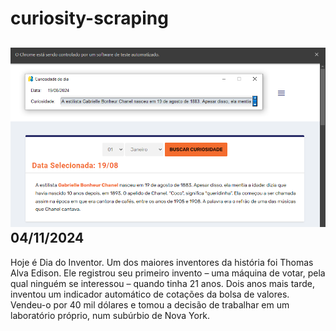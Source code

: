 # curiosity-scraping
![Budget](./execucao.png)
04/11/2024
-
Hoje é Dia do Inventor. Um dos maiores inventores da história foi Thomas Alva Edison. Ele registrou seu primeiro invento – uma máquina de votar, pela qual ninguém se interessou – quando tinha 21 anos. Dois anos mais tarde, inventou um indicador automático de cotações da bolsa de valores. Vendeu-o por 40 mil dólares e tomou a decisão de trabalhar em um laboratório próprio, num subúrbio de Nova York.
